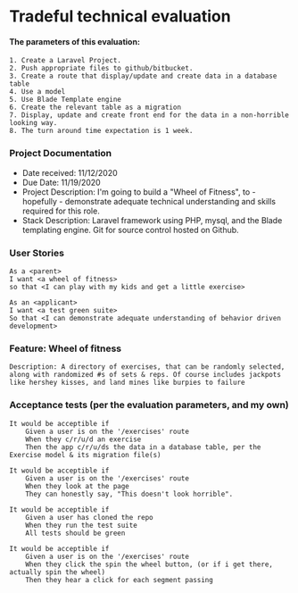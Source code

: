 # Tradeful technical evaluation

#### The parameters of this evaluation:
    1. Create a Laravel Project.
    2. Push appropriate files to github/bitbucket.
    3. Create a route that display/update and create data in a database table
    4. Use a model
    5. Use Blade Template engine
    6. Create the relevant table as a migration
    7. Display, update and create front end for the data in a non-horrible looking way.
    8. The turn around time expectation is 1 week.

### Project Documentation
 - Date received: 11/12/2020
 - Due Date: 11/19/2020
 - Project Description: I'm going to build a "Wheel of Fitness", to - hopefully - demonstrate adequate technical understanding and skills required for this role. 
 - Stack Description: Laravel framework using PHP, mysql, and the Blade templating engine. Git for source control hosted on Github. 

### User Stories

    As a <parent>
    I want <a wheel of fitness>
    so that <I can play with my kids and get a little exercise>

    As an <applicant>
    I want <a test green suite>
    So that <I can demonstrate adequate understanding of behavior driven development>

### Feature: Wheel of fitness

    Description: A directory of exercises, that can be randomly selected, along with randomized #s of sets & reps. Of course includes jackpots like hershey kisses, and land mines like burpies to failure

### Acceptance tests (per the evaluation parameters, and my own)

    It would be acceptible if 
        Given a user is on the '/exercises' route
        When they c/r/u/d an exercise
        Then the app c/r/u/ds the data in a database table, per the Exercise model & its migration file(s)

    It would be acceptible if 
        Given a user is on the '/exercises' route
        When they look at the page
        They can honestly say, "This doesn't look horrible".
    
    It would be acceptible if 
        Given a user has cloned the repo
        When they run the test suite
        All tests should be green    

    It would be acceptible if 
        Given a user is on the '/exercises' route
        When they click the spin the wheel button, (or if i get there, actually spin the wheel) 
        Then they hear a click for each segment passing
